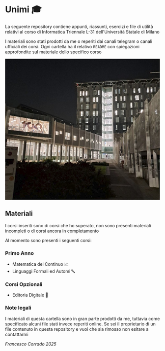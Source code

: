 # Unimi 🎓

La seguente repository contiene appunti, riassunti, esercizi e file di utilità relativi al corso di Informatica Triennale L-31 dell'Università Statale di Milano

I materiali sono stati prodotti da me o reperiti dai canali telegram o canali ufficiali dei corsi. Ogni cartella ha il relativo `README` con spiegazioni approfondite sul materiale dello specifico corso

![Unimi](./assets/Unimi.jpg)

## Materiali

I corsi inseriti sono di corsi che ho superato, non sono presenti materiali incompleti o di corsi ancora in completamento

Al momento sono presenti i seguenti corsi:

### Primo Anno

- Matematica del Continuo 📈
- Linguaggi Formali ed Automi 🔤


### Corsi Opzionali

- Editoria Digitale 📰



### Note legali

I materiali di questa cartella sono in gran parte prodotti da me, tuttavia come specificato alcuni file stati invece reperiti online. Se sei il proprietario di un file contenuto in questa repository e vuoi che sia rimosso non esitare a contattarmi

*Francesco Corrado 2025*
